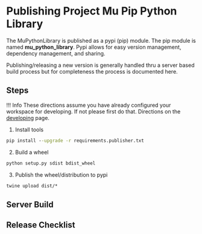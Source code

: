 # Publishing Project Mu Pip Python Library

The MuPythonLibrary is published as a pypi (pip) module.  The pip module is named __mu_python_library__.  Pypi allows for easy version management, dependency management, and sharing.

Publishing/releasing a new version is generally handled thru a server based build process but for completeness the process is documented here.

## Steps

!!! Info
    These directions assume you have already configured your workspace for developing.  If not please first do that.  Directions on the [developing](developing.md) page.

1. Install tools

``` cmd
pip install --upgrade -r requirements.publisher.txt
```

2. Build a wheel

``` cmd
python setup.py sdist bdist_wheel
```

3. Publish the wheel/distribution to pypi

``` cmd
twine upload dist/*
```

## Server Build

## Release Checklist


